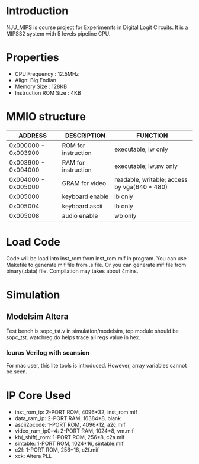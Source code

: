 # Introduction
NJU_MIPS is course project for Experimemts in Digital Logit Circuits. It is a MIPS32 system with 5 levels pipeline CPU.

# Properties
* CPU Frequency : 12.5MHz
* Align: Big Endian
* Memory Size : 128KB
* Instruction ROM Size : 4KB

# MMIO structure
|       ADDRESS        |     DESCRIPTION       |      FUNCTION         |
| -------------------  |  -------------------  | --------------------- | 
| 0x000000 - 0x003900  |  ROM for instruction  | executable; lw only   |
| 0x003900 - 0x004000  |  RAM for instruction  | executable; lw,sw only   |
| 0x004000 - 0x005000  |  GRAM for video  | readable, writable; access by vga($640*480$)   |
| 0x005000|  keyboard enable  | lb only   |
| 0x005004|  keyboard ascii   | lb only   |
| 0x005008|  audio enable     | wb only   |

# Load Code
Code will be load into inst_rom from inst_rom.mif in program. You can use Makefile to generate mif file from .s file. Or you can generate mif file from binary(.data) file. Compilation may takes about 4mins.

# Simulation
## Modelsim Altera
  Test bench is sopc\_tst.v in simulation/modelsim, top module should be sopc\_tst. watchreg.do helps trace all regs value in hex.
### Icuras Verilog with scansion
  For mac user, this lite tools is introduced. However, array variables cannot be seen.

# IP Core Used
* inst\_rom\_ip: 2-PORT ROM, 4096*32, inst_rom.mif
* data\_ram\_ip: 2-PORT RAM, 16384*8, blank
* ascii2pcode:  1-PORT ROM, 4096*12, a2c.mif
* video\_ram\_ip0~4: 2-PORT RAM, 1024*8, vm.mif
* kb(_shift)_rom: 1-PORT ROM, 256*8, c2a.mif
* sintable: 1-PORT ROM, 1024*16, sintable.mif
* c2f: 1-PORT ROM, 256*16, c2f.mif
* xck: Altera PLL
